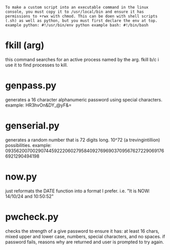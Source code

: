 ``
To make a custom script into an executable command in the linux console, you must copy it to /usr/local/bin and ensure it has permissions to +rwx with chmod. This can be doen with shell scripts (.sh) as well as python, but you must first declare the env at top.
example python: #!/usr/bin/env python
example bash: #!/bin/bash
``
# fkill (arg)
this command searches for an active process named by the arg. fkill b/c i use it to find processes to kill.

# genpass.py
generates a 16 character alphanumeric password using special characters.
example: HR3hvOn&DY_@yF&=

# genserial.py
generates a random number that is 72 digits long. 10^72 (a trevingintillion) possibilities.
example: 093562007002907445922206027958409276969037095676272290691766921290494198

# now.py
just reformats the DATE function into a format I prefer.
i.e. "It is NOW: 14/10/24 and  10:50:52"

# pwcheck.py
checks the strength of a give password to ensure it has: at least 16 chars, mixed upper and lower case, numbers, special characters, and no spaces. if password fails, reasons why are returned and user is prompted to try again.
